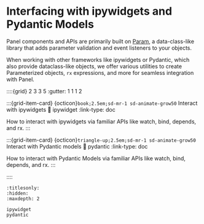 # Interfacing with ipywidgets and Pydantic Models

Panel components and APIs are primarily built on [Param](https://param.holoviz.org/), a data-class-like library that adds parameter validation and event listeners to your objects.

When working with other frameworks like ipywidgets or Pydantic, which also provide dataclass-like objects, we offer various utilities to create Parameterized objects, `rx` expressions, and more for seamless integration with Panel.

::::{grid} 2 3 3 5
:gutter: 1 1 1 2

:::{grid-item-card} {octicon}`book;2.5em;sd-mr-1 sd-animate-grow50` Interact with ipywidgets
:link: ipywidget
:link-type: doc

How to interact with ipywidgets via familiar APIs like watch, bind, depends, and rx.
:::

:::{grid-item-card} {octicon}`triangle-up;2.5em;sd-mr-1 sd-animate-grow50` Interact with Pydantic models
:link: pydantic
:link-type: doc

How to interact with Pydantic Models via familiar APIs like watch, bind, depends, and rx.
:::

::::

```{toctree}
:titlesonly:
:hidden:
:maxdepth: 2

ipywidget
pydantic
```
